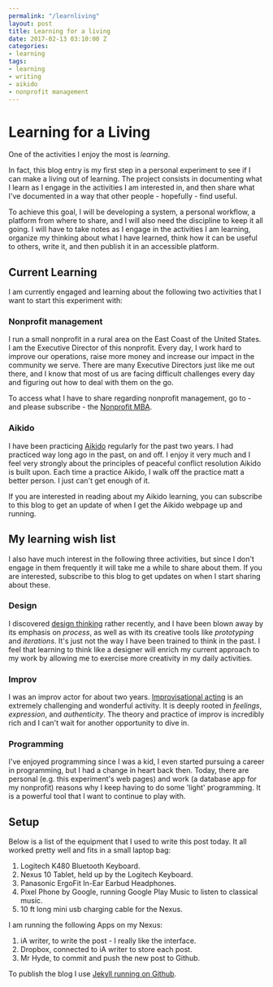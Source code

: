 ```yaml
---
permalink: "/learnliving"
layout: post
title: Learning for a living
date: 2017-02-13 03:10:00 Z
categories:
- learning
tags:
- learning
- writing
- aikido
- nonprofit management
---
```


# Learning for a Living

One of the activities I enjoy the most is *learning*. 

In fact, this blog entry is my first step in a personal experiment to see if I can make a living out of learning.  The project consists in documenting what I learn as I engage in the activities I am interested in, and then share what I've documented in a way that other people - hopefully - find useful. 

To achieve this goal, I will be developing a system, a personal workflow, a platform from where to share, and I will also need the discipline to keep it all going. I will have to take notes as I engage in the activities I am learning, organize my thinking about what I have learned, think how it can be useful to others, write it, and then publish it in an accessible platform. 

## Current Learning

I am currently engaged and learning about the following two activities that I want to start this experiment with: 

### Nonprofit management
I run a small nonprofit in a rural area on the East Coast of the United States.  I am the Executive Director of this nonprofit. Every day, I work hard to improve our operations, raise more money and increase our impact in the community we serve.  There are many Executive Directors just like me out there, and I know that most of us are facing difficult challenges every day and figuring out how to deal with them on the go. 

To access what I have to share regarding nonprofit management, go to - and please subscribe - the [Nonprofit MBA][npmba].

### Aikido
I have been practicing [Aikido][Aik] regularly for the past two years.  I had practiced way long ago in the past, on and off. I enjoy it very much and I feel very strongly about the principles of peaceful conflict resolution Aikido is built upon. Each time a practice Aikido, I walk off the practice matt a better person. I just can't get enough of it. 

If you are interested in reading about my Aikido learning, you can subscribe to this blog to get an update of when I get the Aikido webpage up and running.

## My learning wish list

I also have much interest in the following three activities, but since I don't engage in them frequently it will take me a while to share about them. If you are interested, subscribe to this blog to get updates on when I start sharing about these.

### Design
I discovered [design thinking][dt] rather recently, and I have been blown away by its emphasis on *process*, as well as with its creative tools like *prototyping* and *iterations*.  It's just not the way I have been trained to think in the past.  I feel that learning to think like a designer will enrich my current approach to my work by allowing me to exercise more creativity in my daily activities. 

### Improv
I was an improv actor for about two years. [Improvisational acting][imp] is an extremely challenging and wonderful activity.  It is deeply rooted in *feelings*, *expression*, and *authenticity*.  The theory and practice of improv is incredibly rich and I can't wait for another opportunity to dive in.

### Programming
I've enjoyed programming since I was a kid, I even started pursuing a career in programming, but I had a change in heart back then.  Today, there are personal (e.g. this experiment's web pages) and work (a database app for my nonprofit) reasons why I keep having to do some 'light' programming.  It is a powerful tool that I want to continue to play with. 

## Setup

Below is a list of the equipment that I used to write this post today. It all worked pretty well and fits in a small laptop bag: 
1. Logitech K480 Bluetooth Keyboard. 
2. Nexus 10 Tablet, held up by the Logitech Keyboard.    
3. Panasonic ErgoFit In-Ear Earbud Headphones. 
4. Pixel Phone by Google, running Google Play Music to listen to classical music.
5. 10 ft long mini usb charging cable for the Nexus.


I am running the following Apps on my Nexus:
1. iA writer, to write the post - I really like the interface.
2. Dropbox, connected to iA writer to store each post.
3. Mr Hyde, to commit and push the new post to Github. 

To publish the blog I use [Jekyll running on Github][Jek].

[npmba]: http://nonprofit.mba
[Aik]: https://en.wikipedia.org/wiki/Aikido?wprov=sfla1
[dt]: https://en.wikipedia.org/wiki/Design_thinking?wprov=sfla1
[imp]: https://en.wikipedia.org/wiki/Improvisational_theatre?wprov=sfla1
[Jek]: https://help.github.com/articles/using-jekyll-as-a-static-site-generator-with-github-pages/ 